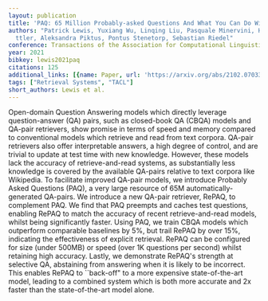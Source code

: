 ```yaml
---
layout: publication
title: 'PAQ: 65 Million Probably-asked Questions And What You Can Do With Them'
authors: "Patrick Lewis, Yuxiang Wu, Linqing Liu, Pasquale Minervini, Heinrich K\xFC\
  ttler, Aleksandra Piktus, Pontus Stenetorp, Sebastian Riedel"
conference: Transactions of the Association for Computational Linguistics
year: 2021
bibkey: lewis2021paq
citations: 125
additional_links: [{name: Paper, url: 'https://arxiv.org/abs/2102.07033'}]
tags: ["Retrieval Systems", "TACL"]
short_authors: Lewis et al.
---
```

Open-domain Question Answering models which directly leverage question-answer
(QA) pairs, such as closed-book QA (CBQA) models and QA-pair retrievers, show
promise in terms of speed and memory compared to conventional models which
retrieve and read from text corpora. QA-pair retrievers also offer
interpretable answers, a high degree of control, and are trivial to update at
test time with new knowledge. However, these models lack the accuracy of
retrieve-and-read systems, as substantially less knowledge is covered by the
available QA-pairs relative to text corpora like Wikipedia. To facilitate
improved QA-pair models, we introduce Probably Asked Questions (PAQ), a very
large resource of 65M automatically-generated QA-pairs. We introduce a new
QA-pair retriever, RePAQ, to complement PAQ. We find that PAQ preempts and
caches test questions, enabling RePAQ to match the accuracy of recent
retrieve-and-read models, whilst being significantly faster. Using PAQ, we
train CBQA models which outperform comparable baselines by 5%, but trail RePAQ
by over 15%, indicating the effectiveness of explicit retrieval. RePAQ can be
configured for size (under 500MB) or speed (over 1K questions per second)
whilst retaining high accuracy. Lastly, we demonstrate RePAQ's strength at
selective QA, abstaining from answering when it is likely to be incorrect. This
enables RePAQ to ``back-off" to a more expensive state-of-the-art model,
leading to a combined system which is both more accurate and 2x faster than the
state-of-the-art model alone.